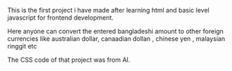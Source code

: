 This is the first project i have made after learning html and basic level javascript for frontend development.

Here anyone can convert the entered bangladeshi amount to other foreign currencies like australian dollar, canaadian dollan , chinese yen , malaysian ringgit etc

The CSS code of that project was from AI. 
